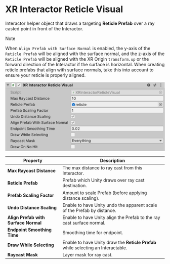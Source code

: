 # XR Interactor Reticle Visual

Interactor helper object that draws a targeting **Reticle Prefab** over a ray casted point in front of the Interactor.

> [!NOTE]
> When `Align Prefab with Surface Normal` is enabled, the y-axis of the `Reticle Prefab` will be aligned with the surface normal, and the z-axis of the `Reticle Prefab` will be aligned with the XR Origin `transform.up` or the forward direction of the Interactor if the surface is horizontal. When creating reticle prefabs that align with surface normals, take this into account to ensure your reticle is properly aligned.

![XRInteractorReticleVisual component](images/xr-interactor-reticle-visual.png)

| **Property** | **Description** |
|---|---|
| **Max Raycast Distance** | The max distance to ray cast from this Interactor. |
| **Reticle Prefab** | Prefab which Unity draws over ray cast destination. |
| **Prefab Scaling Factor** | Amount to scale Prefab (before applying distance scaling). |
| **Undo Distance Scaling** | Enable to have Unity undo the apparent scale of the Prefab by distance. |
| **Align Prefab with Surface Normal** | Enable to have Unity align the Prefab to the ray cast surface normal. |
| **Endpoint Smoothing Time** | Smoothing time for endpoint. |
| **Draw While Selecting** | Enable to have Unity draw the **Reticle Prefab** while selecting an Interactable. |
| **Raycast Mask** | Layer mask for ray cast. |